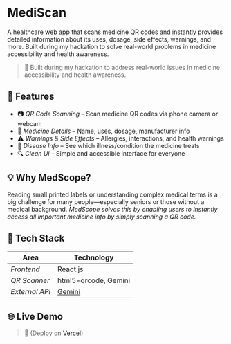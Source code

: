 # MediScan
A healthcare web app that scans medicine QR codes and instantly provides detailed information about its uses, dosage, side effects, warnings, and more. Built during my hackation to solve real-world problems in medicine accessibility and health awareness.

> 🔨 Built during my hackation to address real-world issues in medicine accessibility and health awareness.



## 🌟 Features

- 📷 *QR Code Scanning* – Scan medicine QR codes via phone camera or webcam
- 💊 *Medicine Details* – Name, uses, dosage, manufacturer info
- ⚠ *Warnings & Side Effects* – Allergies, interactions, and health warnings
- 🦠 *Disease Info* – See which illness/condition the medicine treats
- 🔍 *Clean UI* – Simple and accessible interface for everyone



## 💡 Why MedScope?

Reading small printed labels or understanding complex medical terms is a big challenge for many people—especially seniors or those without a medical background. *MedScope solves this by enabling users to instantly access all important medicine info by simply scanning a QR code.*



## 🚀 Tech Stack

| Area | Technology |
|------|------------|
| *Frontend* | React.js |
| *QR Scanner* | html5-qrcode, Gemini |
| *External API* | [Gemini](https://aistudio.google.com/apikey)|



## 🌐 Live Demo

> 🔗 (Deploy on [Vercel](https://mediscan-flame.vercel.app/))